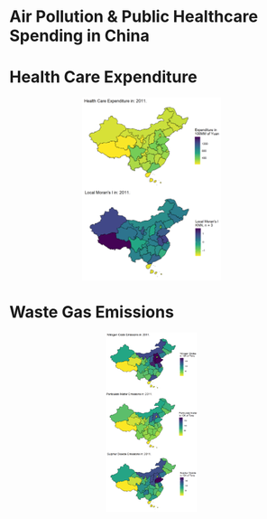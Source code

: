 Air Pollution & Public Healthcare Spending in China
================

# Health Care Expenditure

<img src="./Data/China_Sourced/gifs/HC_exp.gif" width="49%" height="20%" style="display: block; margin: auto;" /><img src="./Data/China_Sourced/gifs/local_moran.gif" width="49%" height="20%" style="display: block; margin: auto;" />

# Waste Gas Emissions

<img src="./Data/China_Sourced/gifs/nitrogen.gif" width="32%" height="20%" style="display: block; margin: auto;" /><img src="./Data/China_Sourced/gifs/part_matter.gif" width="32%" height="20%" style="display: block; margin: auto;" /><img src="./Data/China_Sourced/gifs/sulphur.gif" width="32%" height="20%" style="display: block; margin: auto;" />
